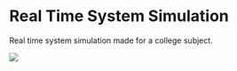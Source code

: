 # Real Time System Simulation
Real time system simulation made for a college subject.

![](SimulacaoSistema.gif)
